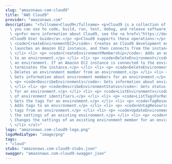```yaml
---
slug: "amazonaws-com-cloud9"
title: "AWS Cloud9"
provider: "amazonaws.com"
description: "<fullname>Cloud9</fullname> <p>Cloud9 is a collection of tools that\
  \ you can use to code, build, run, test, debug, and release software in the cloud.</p>\
  \ <p>For more information about Cloud9, see the <a href=\"https://docs.aws.amazon.com/cloud9/latest/user-guide\"\
  >Cloud9 User Guide</a>.</p> <p>Cloud9 supports these operations:</p> <ul> <li> <p>\
  \ <code>CreateEnvironmentEC2</code>: Creates an Cloud9 development environment,\
  \ launches an Amazon EC2 instance, and then connects from the instance to the environment.</p>\
  \ </li> <li> <p> <code>CreateEnvironmentMembership</code>: Adds an environment member\
  \ to an environment.</p> </li> <li> <p> <code>DeleteEnvironment</code>: Deletes\
  \ an environment. If an Amazon EC2 instance is connected to the environment, also\
  \ terminates the instance.</p> </li> <li> <p> <code>DeleteEnvironmentMembership</code>:\
  \ Deletes an environment member from an environment.</p> </li> <li> <p> <code>DescribeEnvironmentMemberships</code>:\
  \ Gets information about environment members for an environment.</p> </li> <li>\
  \ <p> <code>DescribeEnvironments</code>: Gets information about environments.</p>\
  \ </li> <li> <p> <code>DescribeEnvironmentStatus</code>: Gets status information\
  \ for an environment.</p> </li> <li> <p> <code>ListEnvironments</code>: Gets a list\
  \ of environment identifiers.</p> </li> <li> <p> <code>ListTagsForResource</code>:\
  \ Gets the tags for an environment.</p> </li> <li> <p> <code>TagResource</code>:\
  \ Adds tags to an environment.</p> </li> <li> <p> <code>UntagResource</code>: Removes\
  \ tags from an environment.</p> </li> <li> <p> <code>UpdateEnvironment</code>: Changes\
  \ the settings of an existing environment.</p> </li> <li> <p> <code>UpdateEnvironmentMembership</code>:\
  \ Changes the settings of an existing environment member for an environment.</p>\
  \ </li> </ul>"
logo: "amazonaws.com-cloud9-logo.png"
logoMediaType: "image/png"
tags:
- "cloud"
stubs: "amazonaws.com-cloud9-stubs.json"
swagger: "amazonaws.com-cloud9-swagger.json"
---
```

